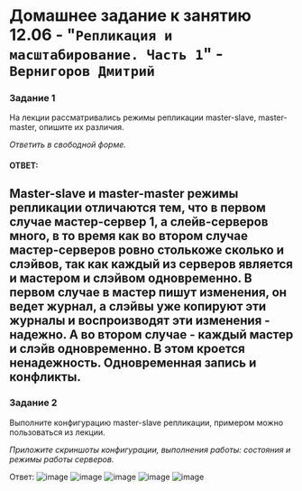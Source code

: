 # Домашнее задание к занятию 12.06 - "`Репликация и масштабирование. Часть 1`" - `Вернигоров Дмитрий`
### Задание 1

На лекции рассматривались режимы репликации master-slave, master-master, опишите их различия.

*Ответить в свободной форме.*

#### ОТВЕТ:

Master-slave и master-master режимы репликации отличаются тем, что в первом случае мастер-сервер 1, а слейв-серверов много, в то время как во втором случае мастер-серверов ровно столькоже сколько и слэйвов, так как каждый из серверов является и мастером и слэйвом одновременно. В первом случае в мастер пишут изменения, он ведет журнал, а слэйвы уже копируют эти журналы и воспроизводят эти изменения - надежно. А во втором случае - каждый мастер и слэйв одновременно. В этом кроется ненадежность. Одновременная запись и конфликты.  
---
### Задание 2

Выполните конфигурацию master-slave репликации, примером можно пользоваться из лекции.

*Приложите скриншоты конфигурации, выполнения работы: состояния и режимы работы серверов.*

Ответ:
![image](https://github.com/Wernigerode23/12-06/assets/153208339/0a4377fc-8933-412c-b142-b548425ac012)
![image](https://github.com/Wernigerode23/12-06/assets/153208339/c9a6829b-f724-4e40-a3a0-d13e33e27631)
![image](https://github.com/Wernigerode23/12-06/assets/153208339/7b2f41af-dbab-407b-bb28-688cc134ba7e)
![image](https://github.com/Wernigerode23/12-06/assets/153208339/42230adc-9046-49b4-a1ac-e80ca4270287)
![image](https://github.com/Wernigerode23/12-06/assets/153208339/dbb8fa41-4199-4730-ac28-8057b13ab4c7)



